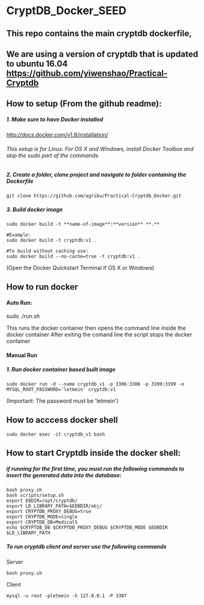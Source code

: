 # CryptDB_Docker_SEED

## This repo contains the main cryptdb dockerfile, 
## We are using a version of cryptdb that is updated to ubuntu 16.04 https://github.com/yiwenshao/Practical-Cryptdb

## How to setup (From the github readme):

##### 1. Make sure to have Docker installed

http://docs.docker.com/v1.8/installation/

###### This setup is for Linux. For OS X and Windows, install Docker Toolbox and skip the sudo part of the commands.

##### 2. Create a folder, clone project and navigate to folder containing the Dockerfile

    git clone https://github.com/agribu/Practical-Cryptdb_Docker.git

##### 3. Build docker image

    sudo docker build -t **name-of-image**:**version** **.**

    #Example:
    sudo docker build -t cryptdb:v1 .
    
    #To build without caching use:
    sudo docker build --no-cache=true -t cryptdb:v1 .

(Open the Docker Quickstart Terminal if OS X or Windows)

## How to run docker

#### Auto Run:

sudo ./run.sh

This runs the docker container then opens the command line inside the docker container
After exiting the comand line the script stops the docker container

#### Manual Run

##### 1. Run docker container based built image

    sudo docker run -d --name cryptdb_v1 -p 3306:3306 -p 3399:3399 -e MYSQL_ROOT_PASSWORD='letmein' cryptdb:v1

(Important: The password must be 'letmein')

## How to acccess docker shell

    sudo docker exec -it cryptdb_v1 bash

## How to start Cryptdb inside the docker shell:

##### if running for the first time, you must run the following commands to insert the generated data into the database:

```
bash proxy.sh
bash scripts/setup.sh
export EBDIR=/opt/cryptdb/
export LD_LIBRARY_PATH=$EDBDIR/obj/
export CRYPTDB_PROXY_DEBUG=true
export CRYPTDB_MODE=single
export CRYPTDB_DB=MedicalS
echo $CRYPTDB_DB $CRYPTDB_PROXY_DEBUG $CRYPTDB_MODE $EDBDIR $LD_LIBRARY_PATH
```
##### To run cryptdb client and server use the following commands
Server
```
bash proxy.sh
```
Client
```
mysql -u root -pletmein -h 127.0.0.1 -P 3307
```
